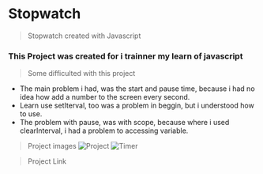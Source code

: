 # Stopwatch
 > Stopwatch created  with Javascript
### This Project was created for i trainner my learn of javascript

> Some difficulted with this project
* The main problem i had, was the start and pause time, because i had no idea how add a number to the screen every second.
* Learn use setIterval, too was a problem in beggin, but i understood how to use.
* The problem with pause, was with scope, because where i used clearInterval, i had a problem to accessing variable.

> Project images
![Project](ProjectImage.ProjectImage.png)
![Timer](ProjectImage.Timer.png)

> Project Link
> 
